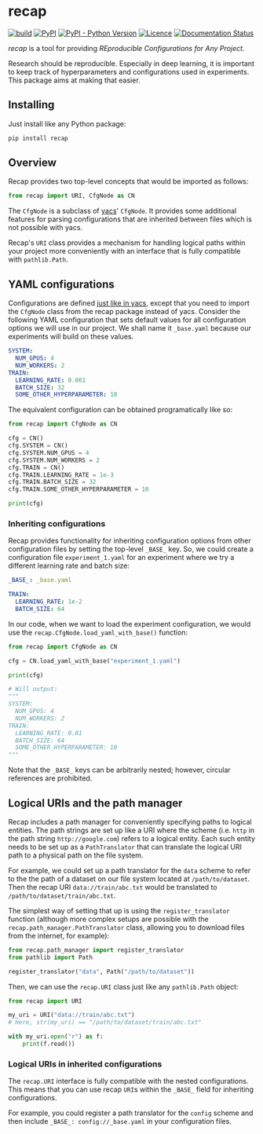 # recap

[![build](https://github.com/georg-wolflein/recap/workflows/build/badge.svg)](https://github.com/georg-wolflein/recap/actions?query=workflow%3Abuild)
[![PyPI](https://img.shields.io/pypi/v/recap)](https://pypi.org/project/recap)
[![PyPI - Python Version](https://img.shields.io/pypi/pyversions/recap)](https://pypi.org/project/recap)
[![Licence](https://img.shields.io/github/license/georg-wolflein/recap)](https://github.com/georg-wolflein/recap/blob/master/LICENSE)
[![Documentation Status](https://readthedocs.org/projects/recap/badge/?version=latest)](http://recap.readthedocs.io/?badge=latest)

_recap_ is a tool for providing _REproducible Configurations for Any Project_.

Research should be reproducible.
Especially in deep learning, it is important to keep track of hyperparameters and configurations used in experiments.
This package aims at making that easier.

## Installing

Just install like any Python package:

```bash
pip install recap
```

## Overview

Recap provides two top-level concepts that would be imported as follows:

```python
from recap import URI, CfgNode as CN
```

The `CfgNode` is a subclass of [yacs](https://github.com/rbgirshick/yacs)' `CfgNode`.
It provides some additional features for parsing configurations that are inherited between files which is not possible with yacs.

Recap's `URI` class provides a mechanism for handling logical paths within your project more conveniently with an interface that is fully compatible with `pathlib.Path`.

## YAML configurations

Configurations are defined [just like in yacs](https://github.com/rbgirshick/yacs#usage), except that you need to import the `CfgNode` class from the recap package instead of yacs.
Consider the following YAML configuration that sets default values for all configuration options we will use in our project. We shall name it `_base.yaml` because our experiments will build on these values.

```yaml
SYSTEM:
  NUM_GPUS: 4
  NUM_WORKERS: 2
TRAIN:
  LEARNING_RATE: 0.001
  BATCH_SIZE: 32
  SOME_OTHER_HYPERPARAMETER: 10
```

The equivalent configuration can be obtained programatically like so:

```python
from recap import CfgNode as CN

cfg = CN()
cfg.SYSTEM = CN()
cfg.SYSTEM.NUM_GPUS = 4
cfg.SYSTEM.NUM_WORKERS = 2
cfg.TRAIN = CN()
cfg.TRAIN.LEARNING_RATE = 1e-3
cfg.TRAIN.BATCH_SIZE = 32
cfg.TRAIN.SOME_OTHER_HYPERPARAMETER = 10

print(cfg)
```

### Inheriting configurations

Recap provides functionality for inheriting configuration options from other configuration files by setting the top-level `_BASE_` key.
So, we could create a configuration file `experiment_1.yaml` for an experiment where we try a different learning rate and batch size:

```yaml
_BASE_: _base.yaml

TRAIN:
  LEARNING_RATE: 1e-2
  BATCH_SIZE: 64
```

In our code, when we want to load the experiment configuration, we would use the `recap.CfgNode.load_yaml_with_base()` function:

```python
from recap import CfgNode as CN

cfg = CN.load_yaml_with_base("experiment_1.yaml")

print(cfg)

# Will output:
"""
SYSTEM:
  NUM_GPUS: 4
  NUM_WORKERS: 2
TRAIN:
  LEARNING_RATE: 0.01
  BATCH_SIZE: 64
  SOME_OTHER_HYPERPARAMETER: 10
"""
```

Note that the `_BASE_` keys can be arbitrarily nested; however, circular references are prohibited.

## Logical URIs and the path manager

Recap includes a path manager for conveniently specifying paths to logical entities.
The path strings are set up like a URI where the scheme (i.e. `http` in the path string `http://google.com`) refers to a logical entity.
Each such entity needs to be set up as a `PathTranslator` that can translate the logical URI path to a physical path on the file system.

For example, we could set up a path translator for the `data` scheme to refer to the the path of a dataset on our file system located at `/path/to/dataset`. Then the recap URI `data://train/abc.txt` would be translated to `/path/to/dataset/train/abc.txt`.

The simplest way of setting that up is using the `register_translator` function (although more complex setups are possible with the `recap.path_manager.PathTranslator` class, allowing you to download files from the internet, for example):

```python
from recap.path_manager import register_translator
from pathlib import Path

register_translator("data", Path("/path/to/dataset"))
```

Then, we can use the `recap.URI` class just like any `pathlib.Path` object:

```python
from recap import URI

my_uri = URI("data://train/abc.txt")
# Here, str(my_uri) == "/path/to/dataset/train/abc.txt"

with my_uri.open("r") as f:
    print(f.read())
```

### Logical URIs in inherited configurations

The `recap.URI` interface is fully compatible with the nested configurations.
This means that you can use recap `URI`s within the `_BASE_` field for inheriting configurations.

For example, you could register a path translator for the `config` scheme and then include `_BASE_: config://_base.yaml` in your configuration files.

